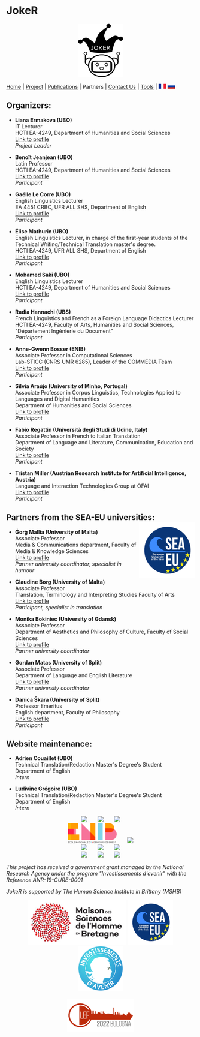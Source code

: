 # JokeR
<p align="center">
  <img src="../img/Joker.png" width="120" height="142">
</p>

[Home](index) | [Project](project) | [Publications](publications) | Partners | [Contact Us](contact) | [Tools](tools) | [<img src="../img/drapeau FR.png" width="20">](https://motsmachines.github.io/joker/FR/index) [<img src="../img/drapeau RU.png" width="20">](https://motsmachines.github.io/joker/RU/index)
<br>

## Organizers: 
* **Liana Ermakova (UBO)**
<br>IT Lecturer
<br>HCTI EA-4249, Department of Humanities and Social Sciences
<br>[Link to profile](https://www.univ-brest.fr/hcti/menu/Membres/Enseignants-chercheurs/Ermakova--Liana)
<br>*Project Leader*

* **Benoît Jeanjean (UBO)**
<br>Latin Professor
<br>HCTI EA-4249, Department of Humanities and Social Sciences
<br>[Link to profile](https://www.univ-brest.fr/hcti/menu/Membres/Enseignants-chercheurs/Jeanjean__Benoit)
<br>*Participant*

* **Gaëlle Le Corre (UBO)** 
<br>English Linguistics Lecturer
<br>EA 4451 CRBC, UFR ALL SHS, Department of English
<br>[Link to profile](https://www.univ-brest.fr/crbc/menu/Membres+du+laboratoire/Enseignants-chercheurs/Ga-lle-Le-Corre)
<br>*Participant*

* **Élise Mathurin (UBO)**
<br>English Linguistics Lecturer, in charge of the first-year students of the Technical Writing/Technical Translation master's degree.
<br>HCTI EA-4249, UFR ALL SHS, Department of English
<br>[Link to profile](https://www.univ-brest.fr/hcti/menu/Membres/Enseignants-chercheurs/Mathurin--Elise)
<br>*Participant*

* **Mohamed Saki (UBO)**
<br>English Linguistics Lecturer
<br>HCTI EA-4249, Department of Humanities and Social Sciences
<br>[Link to profile](https://www.univ-brest.fr/hcti/menu/Membres/Enseignants-chercheurs/Saki--Mohamed)
<br>*Participant*

* **Radia Hannachi (UBS)** 
<br>French Linguistics and French as a Foreign Language Didactics Lecturer
<br>HCTI EA-4249, Faculty of Arts, Humanities and Social Sciences, "Département Ingénierie du Document"
<br>*Participant*

* **Anne-Gwenn Bosser (ENIB)**
<br>Associate Professor in Computational Sciences
<br>Lab-STICC (CNRS UMR 6285), Leader of the COMMEDIA Team
<br>[Link to profile](https://labsticc.fr/en/directory/bosser-anne-gwenn)
<br>*Participant*

* **Sílvia Araújo (University of Minho, Portugal)**
<br>Associate Professor in Corpus Linguistics, Technologies Applied to Languages and Digital Humanities
<br>Department of Humanities and Social Sciences
<br>[Link to profile](http://cehum.ilch.uminho.pt/researchers/25)
<br>*Participant*

* **Fabio Regattin (Università degli Studi di Udine, Italy)** 
<br>Associate Professor in French to Italian Translation
<br>Department of Language and Literature, Communication, Education and Society
<br>[Link to profile](https://people.uniud.it/page/fabio.regattin)
<br>*Participant*

* **Tristan Miller (Austrian Research Institute for Artificial Intelligence, Austria)**
<br>Language and Interaction Technologies Group at OFAI
<br>[Link to profile](https://logological.org/) 
<br>*Participant*

## Partners from the SEA-EU universities: <img align="right" width="150" height="150" src="../img/SEA-EU.png">

* **Ġorġ Mallia (University of Malta)**
<br>Associate Professor
<br>Media & Communications department, Faculty of Media & Knowledge Sciences
<br>[Link to profile](https://www.um.edu.mt/profile/gorgmallia)
<br>*Partner university coordinator, specialist in humour*

* **Claudine Borg (University of Malta)**
<br>Associate Professor
<br>Translation, Terminology and Interpreting Studies Faculty of Arts
<br>[Link to profile](https://www.um.edu.mt/profile/claudineborg)
<br>*Participant, specialist in translation*

* **Monika Bokiniec (University of Gdansk)** 
<br>Associate Professor
<br>Department of Aesthetics and Philosophy of Culture, Faculty of Social Sciences
<br>[Link to profile](https://ug.edu.pl/pracownik/413/monika_bokiniec)
<br>*Partner university coordinator*

* **Gordan Matas (University of Split)**
<br>Associate Professor
<br>Department of Language and English Literature
<br>[Link to profile](https://www.ffst.unist.hr/gordan.matas)
<br>*Partner university coordinator*


* **Danica Škara (University of Split)**
<br>Professor Emeritus
<br>English department, Faculty of Philosophy
<br>[Link to profile](https://www.researchgate.net/profile/Danica-Skara)
<br>*Participant*


## Website maintenance:
* **Adrien Couaillet (UBO)**
<br>Technical Translation/Redaction Master's Degree's Student
<br>Department of English
<br>*Intern*

* **Ludivine Grégoire (UBO)**
<br>Technical Translation/Redaction Master's Degree's Student
<br>Department of English
<br>*Intern*

<p align="center">
<img src="../img/UBO.png" width="150">  <img src="../img/UBS.png" width="150">  <img src="../img/CRBC.png" width="150">
<br><img src="../img/ENIB.png" width="130">  <img src="../img/Cehum.png" width="180">
<br><img src="../img/Università - Malta.png" width="200">  <img src="../img/University of Split.png" width="100">  <img src="../img/Università - UDINE.png" width="230">
<br><img src="../img/University of Gdansk.png" width="120">  <img src="../img/HCTI.png" width="80">  <img src="../img/OFAI.png" width="90">
</p>

<p>
<em>This project has received a government grant managed by the National Research Agency under the program "Investissements d'avenir" with the Reference ANR-19-GURE-0001</em>
</p>
<p>
<em>JokeR is supported by The Human Science Institute in Brittany (MSHB)</em>
</p>
<div align="center">
  <a href="https://www.mshb.fr"><img src="../img/MSHB.jpg" height="120"></a>
  <a href="https://sea-eu.org/?lang=fr"><img src="../img/SEA-EU.png" height="120"></a>
  <a href="https://www.gouvernement.fr/le-programme-d-investissements-d-avenir"><img src="../img/Investissement avenir.jpeg" height="120"></a>
</div>
<br />
<div align="center">
  <a href="https://clef2022.clef-initiative.eu/index.php"><img src="../img/CLEF2022.png" height="90"></a> 
</div>
